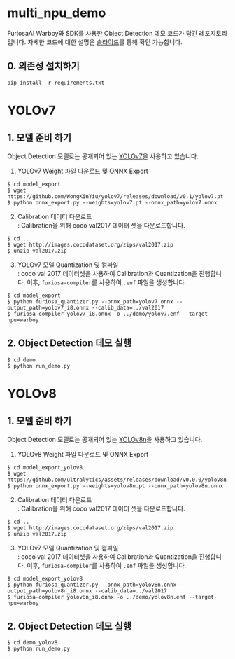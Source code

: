 # multi_npu_demo
FuriosaAI Warboy와 SDK를 사용한 Object Detection 데모 코드가 담긴 레포지토리입니다.
자세한 코드에 대한 설명은 [슬라이드](https://drive.google.com/file/d/1QL9elTFzxYCdVPG23ptayvKgQxoZKdMz/view?usp=drive_link)를 통해 확인 가능합니다.

## 0. 의존성 설치하기
```shell
pip install -r requirements.txt
```

# YOLOv7

## 1. 모델 준비 하기
Object Detection 모델로는 공개되어 있는 [YOLOv7](https://github.com/WongKinYiu/yolov7)을 사용하고 있습니다.
1. YOLOv7 Weight 파일 다운로드 및 ONNX Export
```
$ cd model_export
$ wget https://github.com/WongKinYiu/yolov7/releases/download/v0.1/yolov7.pt
$ python onnx_export.py --weights=yolov7.pt --onnx_path=yolov7.onnx
```
2. Calibration 데이터 다운로드<br/>
: Calibration을 위해 coco val2017 데이터 셋을 다운로드합니다.
```
$ cd ..
$ wget http://images.cocodataset.org/zips/val2017.zip
$ unzip val2017.zip
```

3. YOLOv7 모델 Quantization 및 컴파일<br/>
  : coco val 2017 데이터셋을 사용하여 Calibration과 Quantization을 진행합니다. 이후, ```furiosa-compiler```를 사용하여 ```.enf``` 파일을 생성합니다.
```
$ cd model_export
$ python furiosa_quantizer.py --onnx_path=yolov7.onnx --output_path=yolov7_i8.onnx --calib_data=../val2017
$ furiosa-compiler yolov7_i8.onnx -o ../demo/yolov7.enf --target-npu=warboy
```

## 2. Object Detection 데모 실행
```
$ cd demo
$ python run_demo.py
```

# YOLOv8

## 1. 모델 준비 하기
Object Detection 모델로는 공개되어 있는 [YOLOv8n](https://github.com/ultralytics/ultralytics)을 사용하고 있습니다.
1. YOLOv8 Weight 파일 다운로드 및 ONNX Export
```
$ cd model_export_yolov8
$ wget https://github.com/ultralytics/assets/releases/download/v0.0.0/yolov8n.pt
$ python onnx_export.py --weights=yolov8n.pt --onnx_path=yolov8n.onnx
```
2. Calibration 데이터 다운로드<br/>
: Calibration을 위해 coco val2017 데이터 셋을 다운로드합니다.
```
$ cd ..
$ wget http://images.cocodataset.org/zips/val2017.zip
$ unzip val2017.zip
```

3. YOLOv7 모델 Quantization 및 컴파일<br/>
  : coco val 2017 데이터셋을 사용하여 Calibration과 Quantization을 진행합니다. 이후, ```furiosa-compiler```를 사용하여 ```.enf``` 파일을 생성합니다.
```
$ cd model_export_yolov8
$ python furiosa_quantizer.py --onnx_path=yolov8n.onnx --output_path=yolov8n_i8.onnx --calib_data=../val2017
$ furiosa-compiler yolov8n_i8.onnx -o ../demo/yolov8n.enf --target-npu=warboy
```

## 2. Object Detection 데모 실행
```
$ cd demo_yolov8
$ python run_demo.py
```
